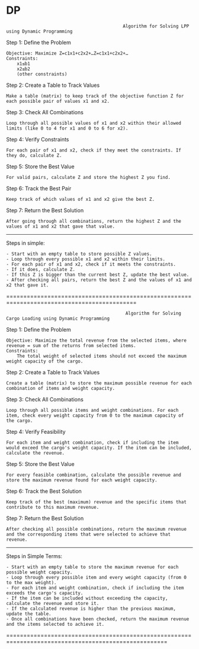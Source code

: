 # DP

                                                Algorithm for Solving LPP using Dynamic Programming

Step 1: Define the Problem

    Objective: Maximize Z=c1x1+c2x2+…Z=c1​x1​+c2​x2​+…
    Constraints:
        x1≤b1
        x2≤b2
        (other constraints)

Step 2: Create a Table to Track Values

    Make a table (matrix) to keep track of the objective function Z for each possible pair of values x1​ and x2​.

Step 3: Check All Combinations

    Loop through all possible values of x1​ and x2​ within their allowed limits (like 0 to 4 for x1​ and 0 to 6 for x2​).

Step 4: Verify Constraints

    For each pair of x1​ and x2​, check if they meet the constraints. If they do, calculate Z.

Step 5: Store the Best Value

    For valid pairs, calculate Z and store the highest Z you find.

Step 6: Track the Best Pair

    Keep track of which values of x1​ and x2​ give the best Z.

Step 7: Return the Best Solution

    After going through all combinations, return the highest Z and the values of x1​ and x2​ that gave that value.

--------------------------------------------------------------------------------------------------------------------------------

Steps in simple:

    - Start with an empty table to store possible Z values.
    - Loop through every possible x1​ and x2​ within their limits.
    - For each pair of x1​ and x2​, check if it meets the constraints.
    - If it does, calculate Z.
    - If this Z is bigger than the current best Z, update the best value.
    - After checking all pairs, return the best Z and the values of x1​ and x2​ that gave it.

============================================================================================



                                                 Algorithm for Solving Cargo Loading using Dynamic Programming

Step 1: Define the Problem

    Objective: Maximize the total revenue from the selected items, where revenue = sum of the returns from selected items.
    Constraints:
        The total weight of selected items should not exceed the maximum weight capacity of the cargo.

Step 2: Create a Table to Track Values

    Create a table (matrix) to store the maximum possible revenue for each combination of items and weight capacity.

Step 3: Check All Combinations

    Loop through all possible items and weight combinations. For each item, check every weight capacity from 0 to the maximum capacity of the cargo.

Step 4: Verify Feasibility

    For each item and weight combination, check if including the item would exceed the cargo's weight capacity. If the item can be included, calculate the revenue.

Step 5: Store the Best Value

    For every feasible combination, calculate the possible revenue and store the maximum revenue found for each weight capacity.

Step 6: Track the Best Solution

    Keep track of the best (maximum) revenue and the specific items that contribute to this maximum revenue.

Step 7: Return the Best Solution

    After checking all possible combinations, return the maximum revenue and the corresponding items that were selected to achieve that revenue.

--------------------------------------------------------------------------------------------------------------------------------------------
Steps in Simple Terms:

    - Start with an empty table to store the maximum revenue for each possible weight capacity.
    - Loop through every possible item and every weight capacity (from 0 to the max weight).
    - For each item and weight combination, check if including the item exceeds the cargo's capacity.
    - If the item can be included without exceeding the capacity, calculate the revenue and store it.
    - If the calculated revenue is higher than the previous maximum, update the table.
    - Once all combinations have been checked, return the maximum revenue and the items selected to achieve it.

=====================================================================================================
